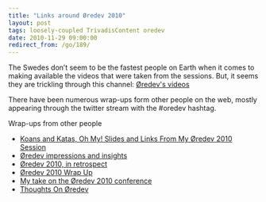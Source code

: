 ```yaml
---
title: "Links around Øredev 2010"
layout: post
tags: loosely-coupled TrivadisContent oredev
date: 2010-11-29 09:00:00
redirect_from: /go/189/
---
```


The Swedes don’t seem to be the fastest people on Earth when it comes to making available the videos that were taken from the sessions. But, it seems they are trickling through this channel: [Øredev's videos](http://vimeo.com/user2649908/videos)

There have been numerous wrap-ups form other people on the web, mostly appearing through the twitter stream with the #oredev hashtag.

Wrap-ups from other people

*   [Koans and Katas, Oh My! Slides and Links From My Øredev 2010 Session](http://blog.coryfoy.com/2010/11/koans-and-katas-oh-my-slides-and-links-from-my-%C3%B8redev-2010-session/)
*   [Øredev impressions and insights](http://joelabrahamsson.com/entry/oredev-impressions-and-insights)  <li>[Øredev 2010, in retrospect](http://www.diversify.se/blogg/?p=220)  <li>[Øredev 2010 Wrap Up](http://drunkenpm.blogspot.com/2010/11/redev-wrap-up-someone-should-give.html)  <li>[My take on the Øredev 2010 conference](http://elegantcode.com/2010/11/17/my-take-on-the-redev-2010-conference/)  <li>[Thoughts On Øredev](http://www.thekua.com/atwork/2010/11/thoughts-on-%c3%b8redev/)